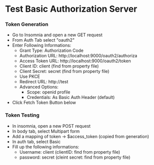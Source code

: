 # Test Basic Authorization Server
### Token Generation
* Go to Insomnia and open a new GET request
* From Auth Tab select "oauth2"
* Enter Following Informations:
  * Grant Type: Authorization Code
  * Authorization URL: http://localhost:9000/oauth2/authoriza
  * Access Token URL: http://localhost:9000/oauth2/token
  * Client ID: client (find from property file)
  * Client Secret: secret (find from property file)
  * Use PKCE
  * Redirect URL: http://test
  * Advanced Options:
    * Scope: openid profile
    * Credentials: As Basic Auth Header (default)
* Click Fetch Token Button below

### Token Testing
* In insomnia, open a new POST request
* In body tab, select Multipart form
* Add a mapping of token -> $access_token (copied from generation)
* In auth tab, select Basic
* Fill up the following informations:
  * Username: client (clientID: find from property file)
  * password: secret (cleint secret: find from property file)
